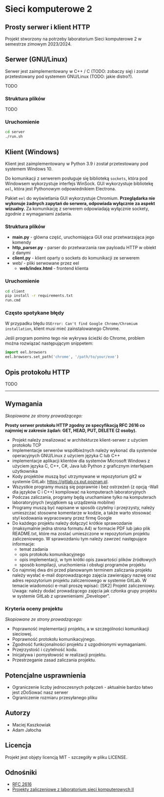# Sieci komputerowe 2

## Prosty serwer i klient HTTP 

Projekt stworzony na potrzeby laboratorium Sieci komputerowe 2 w semestrze zimowym 2023/2024.

## Serwer (GNU/Linux)

Serwer jest zaimplementowany w C++ / C (TODO: zobaczy się) i został przetestowany pod systemem GNU/Linux (TODO: jakie distro?).

TODO

### Struktura plików

TODO

### Uruchomienie 

```bash
cd server
./run.sh
```

## Klient (Windows)

Klient jest zaimplementowany w Python 3.9 i został przetestowany pod systemem Windows 10. 

Do komunikacji z serwerem posługuje się biblioteką `sockets`, która pod Windowsem wykorzystuje interfejs WinSock. GUI wykorzystuje bibliotekę `eel`, która jest Pythonowym odpowiednikiem Electrona.

Pakiet `eel` do wyświetlania GUI wykorzystuje Chromium. **Przeglądarka nie wykonuje żadnych zapytań do serwera, odpowiada wyłącznie za aspekt wizualny.** Za komunikację z serwerem odpowiadają wyłącznie sockety, zgodnie z wymaganiami zadania.

### Struktura plików

- **main.py** - glówna część, uruchomiająca GUI oraz przetwarzająca jego komendy
- **http_parser.py** - parser do przetwarzania raw payloadu HTTP w obiekt z danymi
- **client.py** - klient oparty o sockets do komunikacji ze serwerem 
- web/ - pliki serwowane przez eel
  - **web/index.html** - frontend klienta

### Uruchomienie
```bat
cd client
pip install -r requirements.txt
run.cmd
```
### Często spotykane błędy

W przypadku błędu `OSError: Can't find Google Chrome/Chromium installation`, klient musi mieć zainstalowanego Chrome. 

Jeśli program pomimo tego nie wykrywa ścieżki do Chrome, problem można rozwiązać następującym snippetem:

```python
import eel.browsers
eel.browsers.set_path('chrome', '/path/to/your/exe')
```

## Opis protokołu HTTP

TODO

---

## Wymagania 

*Skopiowane ze strony prowadzącego:*

**Prosty serwer protokołu HTTP zgodny ze specyfikacją RFC 2616 co najmniej w zakresie żądań: GET, HEAD, PUT, DELETE (2 osoby).**

- Projekt należy zrealizować w architekturze klient-serwer z użyciem protokołu TCP
- Implementacje serwerów współbieżnych należy wykonać dla systemów operacyjnych GNU/Linux z użyciem języka C lub C++
- implementacje aplikacji klientów dla systemów Microsoft Windows z użyciem języka C, C++, C#, Java lub Python z graficznym interfejsem użytkownika
- Kody projektów muszą być utrzymywane w repozytorium git2 w systemie GitLab: https://gitlab.cs.put.poznan.pl.
- Wszystkie programy muszą się poprawnie i bez ostrzeżeń (z opcją -Wall dla języków C i C++) kompilować na komputerach laboratoryjnych
- Podczas zaliczania, programy będą uruchamiane tylko na komputerach laboratoryjnych (wyjątkiem są urządzenia mobilne)
-  Programy muszą być napisane w sposób czytelny i przejrzysty, należy umieszczać stosowne komentarze w kodzie, a także warto stosować styl kodowania wypracowany przez firmę Google
- Do każdego projektu należy dołączyć krótkie sprawozdanie (maksymalnie jedna strona formatu A4) w formacie PDF lub jako plik README.txt, które ma zostać umieszczone w repozytorium projektu zaliczeniowego. W sprawozdaniu tym należy zawrzeć następujące informacje:
  - temat zadania
  - opis protokołu komunikacyjnego
  - opis implementacji, w tym krótki opis zawartości plików źródłowych
  - sposób kompilacji, uruchomienia i obsługi programów projektu
- Co najmniej dwa dni przed planowanym terminem zaliczania projektu należy wysłać e-mail doprowadzącego zajęcia zawierający nazwę oraz adres repozytorium projektu zaliczeniowego w systemie GitLab. W temacie wiadomości e-mail proszę wpisać: [SK2] Projekt zaliczeniowy. Uwaga: należy dodać prowadzącego zajęcia jak członka grupy projektu w systemie GitLab z uprawnieniami „Developer”.

### Kryteria oceny projektu

*Skopiowane ze strony prowadzącego:*

- Poprawność implementacji projektu, a w szczególności komunikacji sieciowej.
- Poprawność protokołu komunikacyjnego.
- Zgodność funkcjonalności projektu z uzgodnionymi wymaganiami.
- Przejrzystość i czytelność kodu.
- Inicjatywa i pomysłowość w realizacji projektu.
- Przestrzeganie zasad zaliczania projektu.

## Potencjalne usprawnienia

- Ograniczenie liczby jednoczesnych połączeń - aktualnie bardzo łatwo jest zDoSować nasz serwer
- Ograniczenie rozmiaru przesyłanego pliku

## Autorzy

- Maciej Kaszkowiak 
- Adam Jałocha

## Licencja

Projekt jest objęty licencją MIT - szczegóły w pliku LICENSE.

## Odnośniki

- [RFC 2616](https://datatracker.ietf.org/doc/html/rfc2616)
- [Projekty zaliczeniowe z laboratorium sieci komputerowych II](https://www.cs.put.poznan.pl/mkalewski/edu/sk/doc/zadania.pdf)

